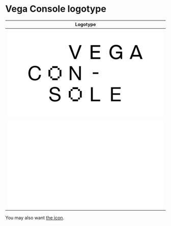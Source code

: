 # Vega Console logotype
| Logotype |
| --- |
|![Black](1_Vega_Console_Logotype_Stacked_Black.png)|
|![White](1_Vega_Console_Logotype_Stacked_White.png)|

You may also want [the icon](../2B%20Brand%20Icon/).